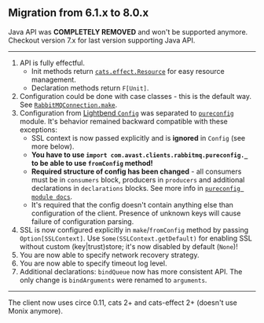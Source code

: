 ## Migration from 6.1.x to 8.0.x


Java API was **COMPLETELY REMOVED** and won't be supported anymore. Checkout version 7.x for last version supporting Java API.

---

1. API is fully effectful.
    * Init methods return [`cats.effect.Resource`](https://typelevel.org/cats-effect/datatypes/resource.html) for easy resource management.
    * Declaration methods return `F[Unit]`.
1. Configuration could be done with case classes - this is the default way. See [`RabbitMQConnection.make`](core/src/main/scala/com/avast/clients/rabbitmq/RabbitMQConnection.scala#L73).
1. Configuration from [Lightbend `Config`](https://github.com/lightbend/config) was separated to [`pureconfig`](pureconfig) module. It's
behavior remained backward compatible with these exceptions:
    * SSL context is now passed explicitly and is **ignored** in `Config` (see more below).
    * **You have to use `import com.avast.clients.rabbitmq.pureconfig._` to be able to use `fromConfig` method!**
    * **Required structure of config has been changed** - all consumers must be in `consumers` block, producers in `producers` and additional
    declarations in `declarations` blocks. See more info in [`pureconfig module docs`](pureconfig).
    * It's required that the config doesn't contain anything else than configuration of the client. Presence of unknown keys will cause failure
    of configuration parsing. 
1. SSL is now configured explicitly in `make`/`fromConfig` method by passing `Option[SSLContext]`. Use `Some(SSLContext.getDefault)` for enabling
SSL without custom (key|trust)store; it's now disabled by default (`None`)!
1. You are now able to specify network recovery strategy.
1. You are now able to specify timeout log level.
1. Additional declarations: `bindQueue` now has more consistent API. The only change is `bindArguments` were renamed to `arguments`.

---

The client now uses circe 0.11, cats 2+ and cats-effect 2+ (doesn't use Monix anymore).

